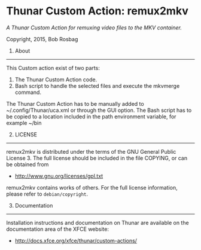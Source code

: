 Thunar Custom Action: remux2mkv
==========

*A Thunar Custom Action for remuxing video files to the MKV container.*  

Copyright, 2015, Bob Rosbag  


1. About
--------

This Custom action exist of two parts: 

1. The Thunar Custom Action code.
2. Bash script to handle the selected files and execute the mkvmerge command. 

The Thunar Custom Action has to be manually added to ~/.config/Thunar/uca.xml or through the GUI option.
The Bash script has to be copied to a location included in the path environment variable, for example ~/bin


2. LICENSE
----------

remux2mkv is distributed under the terms of the GNU General Public License 3.
The full license should be included in the file COPYING, or can be obtained from

- <http://www.gnu.org/licenses/gpl.txt>

remux2mkv contains works of others. For the full license information, please
refer to `debian/copyright`.

3. Documentation
----------------

Installation instructions and documentation on Thunar are available on the documentation area of the XFCE website:

- <http://docs.xfce.org/xfce/thunar/custom-actions/>
